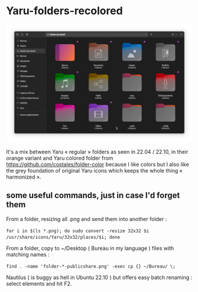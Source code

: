 # Yaru-folders-recolored

<img src="folders_re-colored.png">

It's a mix between Yaru « regular » folders as seen in 22.04 / 22.10, in their orange variant
and Yaru colored folder from https://github.com/costales/folder-color
because I like colors but I also like the grey foundation of original Yaru icons
which keeps the whole thing « harmonized ».

## some useful commands, just in case I'd forget them

From a folder, resizing all .png and send them into another folder :

`for i in $(ls *.png); do sudo convert -resize 32x32 $i /usr/share/icons/Yaru/32x32/places/$i; done`

From a folder, copy to ~/Desktop ( Bureau in my language ) files with matching names :

`find . -name 'folder-*-publicshare.png' -exec cp {} ~/Bureau/ \;`

Nautilus ( is buggy as hell in Ubuntu 22.10 ) but offers easy batch renaming : select elements and hit F2.
